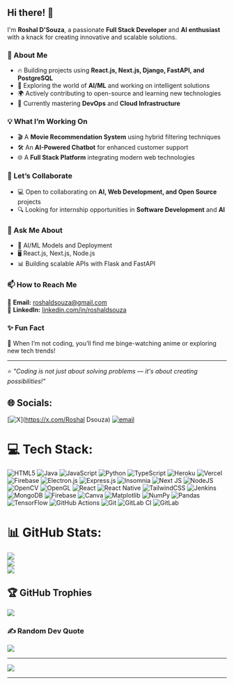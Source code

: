 ## Hi there! 👋  
I'm **Roshal D'Souza**, a passionate **Full Stack Developer** and **AI enthusiast** with a knack for creating innovative and scalable solutions.  

### 🚀 About Me  
- 🔥 Building projects using **React.js, Next.js, Django, FastAPI, and PostgreSQL**  
- 🤖 Exploring the world of **AI/ML** and working on intelligent solutions  
- 🌍 Actively contributing to open-source and learning new technologies  
- 🌱 Currently mastering **DevOps** and **Cloud Infrastructure**  

### 💡 What I’m Working On  
- 🎬 A **Movie Recommendation System** using hybrid filtering techniques  
- 🛠️ An **AI-Powered Chatbot** for enhanced customer support  
- 🌐 A **Full Stack Platform** integrating modern web technologies  

### 🤝 Let’s Collaborate  
- 💻 Open to collaborating on **AI, Web Development, and Open Source** projects  
- 🔍 Looking for internship opportunities in **Software Development** and **AI**  

### 🔎 Ask Me About  
- 🌟 AI/ML Models and Deployment  
- 🖥️ React.js, Next.js, Node.js  
- 📊 Building scalable APIs with Flask and FastAPI  

### 📫 How to Reach Me  
📧 **Email:** roshaldsouza@gmail.com  
💼 **LinkedIn:** [linkedin.com/in/roshaldsouza](#)  
 

### ✨ Fun Fact  
🎯 When I’m not coding, you’ll find me binge-watching anime or exploring new tech trends!  

---

⭐️ *"Coding is not just about solving problems — it's about creating possibilities!"*  

## 🌐 Socials:
[![X](https://img.shields.io/badge/X-black.svg?logo=X&logoColor=white)](https://x.com/Roshal Dsouza) [![email](https://img.shields.io/badge/Email-D14836?logo=gmail&logoColor=white)](mailto:roshalds789@gmail.com) 

# 💻 Tech Stack:
![HTML5](https://img.shields.io/badge/html5-%23E34F26.svg?style=for-the-badge&logo=html5&logoColor=white) ![Java](https://img.shields.io/badge/java-%23ED8B00.svg?style=for-the-badge&logo=openjdk&logoColor=white) ![JavaScript](https://img.shields.io/badge/javascript-%23323330.svg?style=for-the-badge&logo=javascript&logoColor=%23F7DF1E) ![Python](https://img.shields.io/badge/python-3670A0?style=for-the-badge&logo=python&logoColor=ffdd54) ![TypeScript](https://img.shields.io/badge/typescript-%23007ACC.svg?style=for-the-badge&logo=typescript&logoColor=white) ![Heroku](https://img.shields.io/badge/heroku-%23430098.svg?style=for-the-badge&logo=heroku&logoColor=white) ![Vercel](https://img.shields.io/badge/vercel-%23000000.svg?style=for-the-badge&logo=vercel&logoColor=white) ![Firebase](https://img.shields.io/badge/firebase-%23039BE5.svg?style=for-the-badge&logo=firebase) ![Electron.js](https://img.shields.io/badge/Electron-191970?style=for-the-badge&logo=Electron&logoColor=white) ![Express.js](https://img.shields.io/badge/express.js-%23404d59.svg?style=for-the-badge&logo=express&logoColor=%2361DAFB) ![Insomnia](https://img.shields.io/badge/Insomnia-black?style=for-the-badge&logo=insomnia&logoColor=5849BE) ![Next JS](https://img.shields.io/badge/Next-black?style=for-the-badge&logo=next.js&logoColor=white) ![NodeJS](https://img.shields.io/badge/node.js-6DA55F?style=for-the-badge&logo=node.js&logoColor=white) ![OpenCV](https://img.shields.io/badge/opencv-%23white.svg?style=for-the-badge&logo=opencv&logoColor=white) ![OpenGL](https://img.shields.io/badge/OpenGL-%23FFFFFF.svg?style=for-the-badge&logo=opengl) ![React](https://img.shields.io/badge/react-%2320232a.svg?style=for-the-badge&logo=react&logoColor=%2361DAFB) ![React Native](https://img.shields.io/badge/react_native-%2320232a.svg?style=for-the-badge&logo=react&logoColor=%2361DAFB) ![TailwindCSS](https://img.shields.io/badge/tailwindcss-%2338B2AC.svg?style=for-the-badge&logo=tailwind-css&logoColor=white) ![Jenkins](https://img.shields.io/badge/jenkins-%232C5263.svg?style=for-the-badge&logo=jenkins&logoColor=white) ![MongoDB](https://img.shields.io/badge/MongoDB-%234ea94b.svg?style=for-the-badge&logo=mongodb&logoColor=white) ![Firebase](https://img.shields.io/badge/firebase-a08021?style=for-the-badge&logo=firebase&logoColor=ffcd34) ![Canva](https://img.shields.io/badge/Canva-%2300C4CC.svg?style=for-the-badge&logo=Canva&logoColor=white) ![Matplotlib](https://img.shields.io/badge/Matplotlib-%23ffffff.svg?style=for-the-badge&logo=Matplotlib&logoColor=black) ![NumPy](https://img.shields.io/badge/numpy-%23013243.svg?style=for-the-badge&logo=numpy&logoColor=white) ![Pandas](https://img.shields.io/badge/pandas-%23150458.svg?style=for-the-badge&logo=pandas&logoColor=white) ![TensorFlow](https://img.shields.io/badge/TensorFlow-%23FF6F00.svg?style=for-the-badge&logo=TensorFlow&logoColor=white) ![GitHub Actions](https://img.shields.io/badge/github%20actions-%232671E5.svg?style=for-the-badge&logo=githubactions&logoColor=white) ![Git](https://img.shields.io/badge/git-%23F05033.svg?style=for-the-badge&logo=git&logoColor=white) ![GitLab CI](https://img.shields.io/badge/gitlab%20CI-%23181717.svg?style=for-the-badge&logo=gitlab&logoColor=white) ![GitLab](https://img.shields.io/badge/gitlab-%23181717.svg?style=for-the-badge&logo=gitlab&logoColor=white)
# 📊 GitHub Stats:
![](https://github-readme-stats.vercel.app/api?username=roshaldsouza&theme=merko&hide_border=false&include_all_commits=false&count_private=false)<br/>
![](https://nirzak-streak-stats.vercel.app/?user=roshaldsouza&theme=merko&hide_border=false)<br/>
![](https://github-readme-stats.vercel.app/api/top-langs/?username=roshaldsouza&theme=merko&hide_border=false&include_all_commits=false&count_private=false&layout=compact)

## 🏆 GitHub Trophies
![](https://github-profile-trophy.vercel.app/?username=roshaldsouza&theme=radical&no-frame=false&no-bg=true&margin-w=4)

### ✍️ Random Dev Quote
![](https://quotes-github-readme.vercel.app/api?type=horizontal&theme=radical)

---
[![](https://visitcount.itsvg.in/api?id=roshaldsouza&icon=0&color=0)](https://visitcount.itsvg.in)

<!-- Proudly created with GPRM ( https://gprm.itsvg.in ) -->
---

